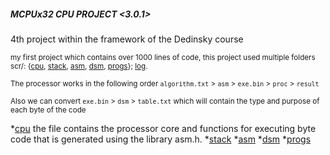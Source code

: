 ##### MCPUx32 CPU PROJECT <3.0.1> 

 4th project within the framework of the Dedinsky course

<sub>my first project which contains over 1000 lines of code, this project used multiple folders scr/: {[cpu](https://github.com/MoonXCode/MCPUx32/tree/main/scr/cpu), [stack](https://github.com/MoonXCode/MCPUx32/tree/main/scr/stack), [asm](https://github.com/MoonXCode/MCPUx32/tree/main/scr/asm), [dsm](https://github.com/MoonXCode/MCPUx32/tree/main/scr/dsm), [progs](https://github.com/MoonXCode/MCPUx32/tree/main/scr/PROGS)}; [log](https://github.com/MoonXCode/MCPUx32/tree/main/log).<sub>
 
  <sub>The processor works in the following order `algorithm.txt` > `asm` > `exe.bin` > `proc` > `result` <sub>

  <sub>Also we can convert `exe.bin` > `dsm` > `table.txt` which will contain the type and purpose of each byte of the code <sub>

*[cpu](https://github.com/MoonXCode/MCPUx32/tree/main/scr/cpu) the file contains the processor core and functions for executing byte code that is generated using the library asm.h.
*[stack](https://github.com/MoonXCode/MCPUx32/tree/main/scr/stack)
*[asm](https://github.com/MoonXCode/MCPUx32/tree/main/scr/asm)
*[dsm](https://github.com/MoonXCode/MCPUx32/tree/main/scr/dsm) 
*[progs](https://github.com/MoonXCode/MCPUx32/tree/main/scr/PROGS)
 
 <sub>
